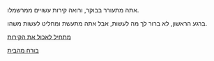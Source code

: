 אתה מתעורר בבוקר, ורואה קירות עשויים ממרשמלו.

ברגע הראשון, לא ברור לך מה לעשות, אבל אתה מתעשת ומחליט לעשות משהו.

[מתחיל לאכול את הקירות](eating_marshmelow/eating.md)

[בורח מהבית](run2street/run2dstreet.md)
